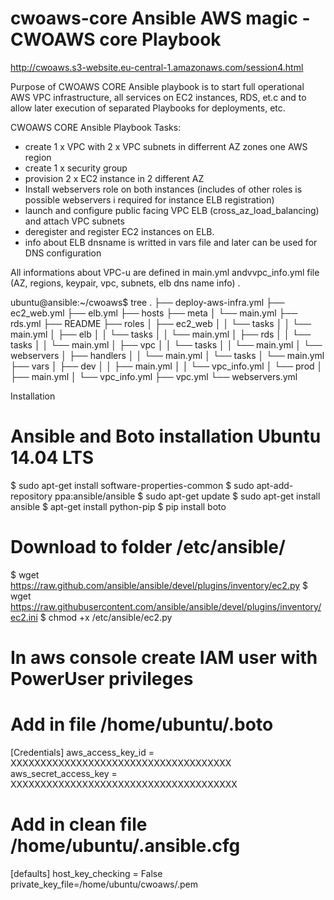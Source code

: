# cwoaws-core Ansible AWS magic - CWOAWS core Playbook
http://cwoaws.s3-website.eu-central-1.amazonaws.com/session4.html

Purpose of CWOAWS CORE Ansible playbook is to start full operational AWS VPC infrastructure, all services on EC2 instances, RDS, et.c and to allow later execution of separated Playbooks for deployments, etc.

CWOAWS CORE Ansible Playbook Tasks:
-  create 1 x VPC with 2 x VPC subnets in differrent AZ zones one AWS region
-  create 1 x security group
-  provision 2 x EC2 instance in 2 different AZ
-  Install webservers role on both instances (includes of other roles is possible webservers i required for instance ELB registration)
-  launch and configure public facing VPC ELB (cross_az_load_balancing) and attach VPC subnets
-  deregister and register EC2 instances on ELB.
-  info about ELB dnsname is writted in vars file and later can be used for DNS configuration

All informations about VPC-u are defined in main.yml andvvpc_info.yml file (AZ, regions, keypair, vpc, subnets, elb dns name info) 
.

ubuntu@ansible:~/cwoaws$ tree 
.
├── deploy-aws-infra.yml
├── ec2_web.yml
├── elb.yml
├── hosts
├── meta
│   └── main.yml
├── rds.yml
├── README
├── roles
│   ├── ec2_web
│   │   └── tasks
│   │       └── main.yml
│   ├── elb
│   │   └── tasks
│   │       └── main.yml
│   ├── rds
│   │   └── tasks
│   │       └── main.yml
│   ├── vpc
│   │   └── tasks
│   │       └── main.yml
│   └── webservers
│       ├── handlers
│       │   └── main.yml
│       └── tasks
│           └── main.yml
├── vars
│   ├── dev
│   │   ├── main.yml
│   │   └── vpc_info.yml
│   └── prod
│       ├── main.yml
│       └── vpc_info.yml
├── vpc.yml
└── webservers.yml

Installation

# Ansible and Boto installation Ubuntu 14.04 LTS
   $ sudo apt-get install software-properties-common
   $ sudo apt-add-repository ppa:ansible/ansible
   $ sudo apt-get update
   $ sudo apt-get install ansible
   $ apt-get install python-pip
   $ pip install boto

# Download to folder /etc/ansible/
   $ wget https://raw.github.com/ansible/ansible/devel/plugins/inventory/ec2.py
   $ wget https://raw.githubusercontent.com/ansible/ansible/devel/plugins/inventory/ec2.ini
   $ chmod +x /etc/ansible/ec2.py


# In aws console create IAM user with PowerUser privileges
# Add in file /home/ubuntu/.boto
   [Credentials]
   aws_access_key_id = XXXXXXXXXXXXXXXXXXXXXXXXXXXXXXXXXXXXX
   aws_secret_access_key = XXXXXXXXXXXXXXXXXXXXXXXXXXXXXXXXXXXXXX

# Add in clean file /home/ubuntu/.ansible.cfg
   [defaults]
   host_key_checking = False
   private_key_file=/home/ubuntu/cwoaws/<keypair>.pem





